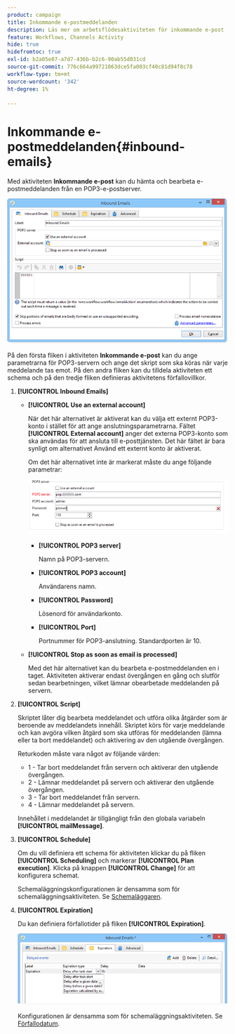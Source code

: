 ```yaml
---
product: campaign
title: Inkommande e-postmeddelanden
description: Läs mer om arbetsflödesaktiviteten för inkommande e-post
feature: Workflows, Channels Activity
hide: true
hidefromtoc: true
exl-id: b2a05e07-a7d7-436b-b2c6-90ab55d031cd
source-git-commit: 776c664a99721063dce5fa003cf40c81d94f8c78
workflow-type: tm+mt
source-wordcount: '342'
ht-degree: 1%

---
```


# Inkommande e-postmeddelanden{#inbound-emails}



Med aktiviteten **Inkommande e-post** kan du hämta och bearbeta e-postmeddelanden från en POP3-e-postserver.

![](assets/email_rec_edit_1.png)

På den första fliken i aktiviteten **Inkommande e-post** kan du ange parametrarna för POP3-servern och ange det skript som ska köras när varje meddelande tas emot. På den andra fliken kan du tilldela aktiviteten ett schema och på den tredje fliken definieras aktivitetens förfallovillkor.

1. **[!UICONTROL Inbound Emails]**

   * **[!UICONTROL Use an external account]**

     När det här alternativet är aktiverat kan du välja ett externt POP3-konto i stället för att ange anslutningsparametrarna. Fältet **[!UICONTROL External account]** anger det externa POP3-konto som ska användas för att ansluta till e-posttjänsten. Det här fältet är bara synligt om alternativet Använd ett externt konto är aktiverat.

     Om det här alternativet inte är markerat måste du ange följande parametrar:

     ![](assets/email_rec_edit_1b.png)

      * **[!UICONTROL POP3 server]**

        Namn på POP3-servern.

      * **[!UICONTROL POP3 account]**

        Användarens namn.

      * **[!UICONTROL Password]**

        Lösenord för användarkonto.

      * **[!UICONTROL Port]**

        Portnummer för POP3-anslutning. Standardporten är 10.

   * **[!UICONTROL Stop as soon as email is processed]**

     Med det här alternativet kan du bearbeta e-postmeddelanden en i taget. Aktiviteten aktiverar endast övergången en gång och slutför sedan bearbetningen, vilket lämnar obearbetade meddelanden på servern.

1. **[!UICONTROL Script]**

   Skriptet låter dig bearbeta meddelandet och utföra olika åtgärder som är beroende av meddelandets innehåll. Skriptet körs för varje meddelande och kan avgöra vilken åtgärd som ska utföras för meddelanden (lämna eller ta bort meddelandet) och aktivering av den utgående övergången.

   Returkoden måste vara något av följande värden:

   * 1 - Tar bort meddelandet från servern och aktiverar den utgående övergången.
   * 2 - Lämnar meddelandet på servern och aktiverar den utgående övergången.
   * 3 - Tar bort meddelandet från servern.
   * 4 - Lämnar meddelandet på servern.

   Innehållet i meddelandet är tillgängligt från den globala variabeln **[!UICONTROL mailMessage]**.

1. **[!UICONTROL Schedule]**

   Om du vill definiera ett schema för aktiviteten klickar du på fliken **[!UICONTROL Scheduling]** och markerar **[!UICONTROL Plan execution]**. Klicka på knappen **[!UICONTROL Change]** för att konfigurera schemat.

   Schemaläggningskonfigurationen är densamma som för schemaläggningsaktiviteten. Se [Schemaläggaren](scheduler.md).

1. **[!UICONTROL Expiration]**

   Du kan definiera förfallotider på fliken **[!UICONTROL Expiration]**.

   ![](assets/email_rec_edit_3.png)

   Konfigurationen är densamma som för schemaläggningsaktiviteten. Se [Förfallodatum](defining-approvals.md).
